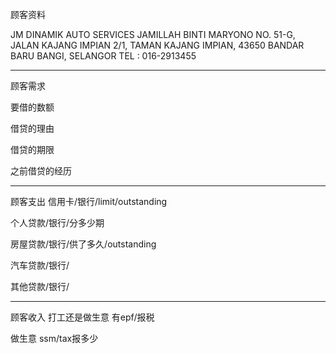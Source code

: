 顾客资料

JM DINAMIK AUTO SERVICES JAMILLAH BINTI MARYONO NO. 51-G, JALAN KAJANG IMPIAN 2/1, TAMAN KAJANG IMPIAN, 43650 BANDAR BARU BANGI, SELANGOR TEL : 016-2913455

-----------------
顾客需求


要借的数额

借贷的理由

借贷的期限

之前借贷的经历


--------------
顾客支出
信用卡/银行/limit/outstanding


个人贷款/银行/分多少期

房屋贷款/银行/供了多久/outstanding

汽车贷款/银行/


其他贷款/银行/

-----------
顾客收入
打工还是做生意
有epf/报税

做生意 ssm/tax报多少

